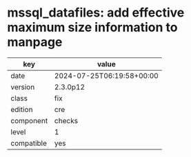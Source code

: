 [//]: # (werk v2)
# mssql_datafiles: add effective maximum size information to manpage

key        | value
---------- | ---
date       | 2024-07-25T06:19:58+00:00
version    | 2.3.0p12
class      | fix
edition    | cre
component  | checks
level      | 1
compatible | yes


